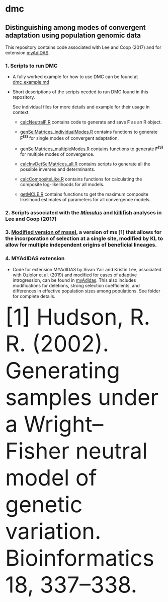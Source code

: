 # dmc
## Distinguishing among modes of convergent adaptation using population genomic data

This repository contains code associated with Lee and Coop (2017) and for extension [myAdIDAS](https://github.com/kristinmlee/dmc#4-myadidas-extension). 

### 1. Scripts to run DMC
+ A fully worked example for how to use DMC can be found at [dmc_example.md](https://github.com/kristinmlee/dmc/blob/master/dmc_example.md)


+ Short descriptions of the scripts needed to run DMC found in this repository.

	See individual files for more details and example for their usage in context.


	+ [calcNeutralF.R](https://github.com/kristinmlee/dmc/blob/master/calcNeutralF.R) contains code to generate and save **F** as an R object.

	+ [genSelMatrices_individualModes.R](https://github.com/kristinmlee/dmc/blob/master/genSelMatrices_individualModes.R) contains functions to generate **F<sup>(S)</sup>** for single modes of convergent adaptation.

	+ [genSelMatrices_multipleModes.R](https://github.com/kristinmlee/dmc/blob/master/genSelMatrices_multipleModes.R) contains functions to generate **F<sup>(S)</sup>** for multiple modes of convergence.

	+ [calcInvDetSelMatrices_all.R](https://github.com/kristinmlee/dmc/blob/master/calcInvDetSelMatrices_all.R) contains scripts to generate all the possible inverses and determinants.

	+ [calcCompositeLike.R](https://github.com/kristinmlee/dmc/blob/master/calcCompositeLike.R) contains functions for calculating the composite log-likelihoods for all models.

	+ [getMCLE.R](https://github.com/kristinmlee/dmc/blob/master/getMCLE.R) contains functions to get the maximum composite likelihood estimates of parameters for all convergence models.


### 2. Scripts associated with the [*Mimulus*](https://github.com/kristinmlee/dmc/tree/master/mimulusAnalysis) and [killifish](https://github.com/kristinmlee/dmc/tree/master/killifishAnalysis) analyses in Lee and Coop (2017)

### 3. [Modified version of mssel](https://github.com/kristinmlee/dmc/tree/master/mssel_modified), a version of ms [1] that allows for the incorporation of selection at a single site, modified by KL to allow for multiple independent origins of beneficial lineages.

### 4. MYAdIDAS extension
+ Code for extension MYAdIDAS by Sivan Yair and Kristin Lee, associated with Oziolor et al. (2019) and modified for cases of adaptive introgression, can be found in [myAdidas](https://github.com/kristinmlee/dmc/tree/master/myAdidas). This also includes modifications for deletions, strong selection coefficients, and differences in effective population sizes among populations. See folder for complete details.


<span style="font-size:5em;"> [1] Hudson, R. R. (2002). Generating samples under a Wright–Fisher neutral model of genetic variation. Bioinformatics 18, 337–338. </span>

